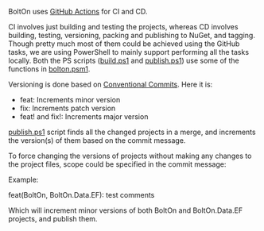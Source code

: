 BoltOn uses [GitHub Actions](https://github.com/features/actions) for CI and CD. 

CI involves just building and testing the projects, whereas CD involves building, testing, versioning, packing and publishing to NuGet, and tagging. Though pretty much most of them could be achieved using the GitHub tasks, we are using PowerShell to mainly support performing all the tasks locally. Both the PS scripts ([build.ps1](https://github.com/gokulm/BoltOn/blob/master/build/build.ps1) and [publish.ps1](https://github.com/gokulm/BoltOn/blob/master/build/publish.ps1)) use some of the functions in [bolton.psm1](https://github.com/gokulm/BoltOn/blob/master/build/bolton.psm1).

Versioning is done based on [Conventional Commits](https://www.conventionalcommits.org/en/v1.0.0/). Here it is:

* feat: Increments minor version
* fix: Increments patch version
* feat! and fix!: Increments major version

[publish.ps1](https://github.com/gokulm/BoltOn/blob/master/build/publish.ps1) script finds all the changed projects in a merge, and increments the version(s) of them based on the commit message.

To force changing the versions of projects without making any changes to the project files, scope could be specified in the commit message:

Example:

feat(BoltOn, BoltOn.Data.EF): test comments

Which will increment minor versions of both BoltOn and BoltOn.Data.EF projects, and publish them.

